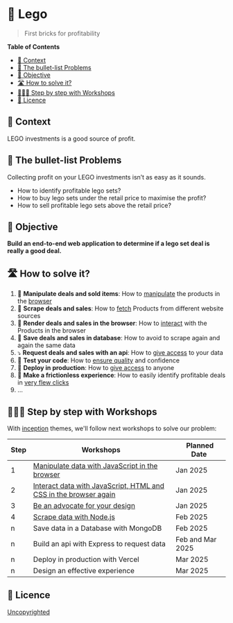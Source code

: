 # 🧱 Lego

> First bricks for profitability

<!-- START doctoc generated TOC please keep comment here to allow auto update -->
<!-- DON'T EDIT THIS SECTION, INSTEAD RE-RUN doctoc TO UPDATE -->
**Table of Contents**

- [📱 Context](#-context)
- [🤔 The bullet-list Problems](#-the-bullet-list-problems)
- [🎯 Objective](#-objective)
- [🛣 How to solve it?](#%F0%9F%9B%A3-how-to-solve-it)
- [👩🏽‍💻 Step by step with Workshops](#%E2%80%8D-step-by-step-with-workshops)
- [📝 Licence](#-licence)

<!-- END doctoc generated TOC please keep comment here to allow auto update -->

## 📱 Context

LEGO investments is a good source of profit. 

## 🤔 The bullet-list Problems

Collecting profit on your LEGO investments isn’t as easy as it sounds.

* How to identify profitable lego sets?
* How to buy lego sets under the retail price to maximise the profit?
* How to sell profitable lego sets above the retail price?

## 🎯 Objective

**Build an end-to-end web application to determine if a lego set deal is really a good deal.**

## 🛣 How to solve it?

1. 🧱 **Manipulate deals and sold items**: How to [manipulate](https://github.com/92bondstreet/inception/blob/master/themes/1.md#about-javascript) the products in the [browser](https://github.com/92bondstreet/inception/blob/master/themes/1.md#about-htmlcss)
2. 🧹 **Scrape deals and sales**: How to [fetch](https://github.com/92bondstreet/inception/blob/master/themes/2.md#about-nodejs) Products from different website sources
3. 📱 **Render deals and sales in the browser**: How to [interact](https://github.com/92bondstreet/inception/blob/master/themes/3.md#about-prototyping) with the Products in the browser
4. 💽 **Save deals and sales in database**: How to avoid to scrape again and again the same data
5. ⤵️ **Request deals and sales with an api**: How to [give access](https://github.com/92bondstreet/inception/blob/master/themes/2.md#about-restful-api) to your data
6. 🐛 **Test your code**: How to [ensure quality](https://github.com/92bondstreet/inception/blob/master/themes/2.md#about-readme-driven-comment-driven-and-test-driven-development) and confidence
7. 🚀 **Deploy in production**: How to [give access](https://github.com/92bondstreet/inception/blob/master/themes/2.md#about-serverless) to anyone
8. 🎨 **Make a frictionless experience**: How to easily identify profitable deals in [very flew clicks](https://github.com/92bondstreet/inception/blob/master/themes/3.md#about-ux-best-practices)
9. ...

## 👩🏽‍💻 Step by step with Workshops

With [inception](https://github.com/92bondstreet/inception?tab=readme-ov-file#%EF%B8%8F-the-3-themes) themes, we'll follow next workshops to solve our problem:

| Step | Workshops | Planned Date
| --- | --- | ---
| 1 | [Manipulate data with JavaScript in the browser](./workshops/1-manipulate-javascript.md) | Jan 2025
| 2 | [Interact data with JavaScript, HTML and CSS in the browser again](./workshops/2-interact-js-css.md) | Jan 2025
| 3 | [Be an advocate for your design](./workshops/3-advocate-your-design.md) | Jan 2025
| 4 | [Scrape data with Node.js](./workshops/4-scrape-node.md) | Feb 2025
| n | Save data in a Database with MongoDB | Feb 2025
| n | Build an api with Express to request data | Feb and Mar 2025
| n | Deploy in production with Vercel | Mar 2025
| n | Design an effective experience | Mar 2025

## 📝 Licence

[Uncopyrighted](http://zenhabits.net/uncopyright/)
